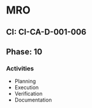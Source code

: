 # MRO

## CI: CI-CA-D-001-006
## Phase: 10

### Activities
- Planning
- Execution
- Verification
- Documentation
